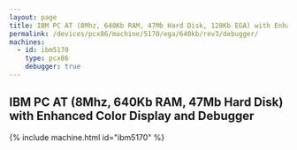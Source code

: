 ```yaml
---
layout: page
title: IBM PC AT (8Mhz, 640Kb RAM, 47Mb Hard Disk, 128Kb EGA) with Enhanced Color Display and Debugger
permalink: /devices/pcx86/machine/5170/ega/640kb/rev3/debugger/
machines:
  - id: ibm5170
    type: pcx86
    debugger: true
---
```


IBM PC AT (8Mhz, 640Kb RAM, 47Mb Hard Disk) with Enhanced Color Display and Debugger 
------------------------------------------------------------------------------------

{% include machine.html id="ibm5170" %}
